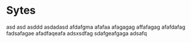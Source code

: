 # Sytes
asd
asd
asddd
asdadasd
afdafgma
afafaa
afagagag
affafagag
afafdafag
fadsafagae
afadfaqeafa
adsxsdfag
sdafgeafgaga
adsafq
